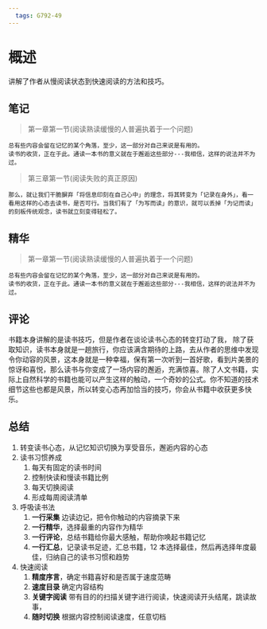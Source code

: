 ```yaml
---
  tags: G792-49
---
```


# 概述
讲解了作者从慢阅读状态到快速阅读的方法和技巧。

## 笔记

> 第一章第一节(阅读熟读缓慢的人普遍执着于一个问题)

```
总有些内容会留在记忆的某个角落，至少，这一部分对自己来说是有用的。
读书的收货，正在于此。通读一本书的意义就在于邂逅这些部分---我相信，这样的说法并不为过。
```

> 第三章第一节(阅读失败的真正原因)

```
那么，就让我们干脆摒弃「将信息印刻在自己心中」的理念，将其转变为「记录在身外」，看一看用这样的心态去读书，是否可行。当我们有了「为写而读」的意识，就可以丢掉「为记而读」的刻板传统观念，读书就立刻变得轻松了。
```


## 精华

> 第一章第一节(阅读熟读缓慢的人普遍执着于一个问题)

```
总有些内容会留在记忆的某个角落，至少，这一部分对自己来说是有用的。
读书的收货，正在于此。通读一本书的意义就在于邂逅这些部分---我相信，这样的说法并不为过。
```


## 评论
书籍本身讲解的是读书技巧，但是作者在谈论读书心态的转变打动了我，
除了获取知识，读书本身就是一趟旅行，你应该满含期待的上路，去从作者的思维中发现令你动容的风景，这本身就是一种幸福，保有第一次听到一首好歌，看到片美景的惊讶和喜悦，那么读书与你变成了一场内容的邂逅，充满惊喜。除了人文书籍，实际上自然科学的书籍也能可以产生这样的触动，一个奇妙的公式。你不知道的技术细节这些也都是风景，所以转变心态再加恰当的技巧，你会从书籍中收获更多快乐。

## 总结
1. 转变读书心态，从记忆知识切换为享受音乐，邂逅内容的心态
2. 读书习惯养成
   1. 每天有固定的读书时间
   2. 控制快读和慢读书籍比例
   3. 每天切换阅读
   4. 形成每周阅读清单
3. 呼吸读书法
   1. **一行采集** 边读边记，把令你触动的内容摘录下来
   2. **一行精华**，选择最重的内容作为精华
   3. **一行评论**，总结书籍给你最大感触，帮助你唤起书籍记忆
   4. **一行汇总**，记录读书足迹，汇总书籍，12 本选择最佳，然后再选择年度最佳，归纳自己的读书习惯和趋势
4. 快速阅读
   1. **精度序言**，确定书籍喜好和是否属于速度范畴
   2. **速度目录** 确定内容结构
   3. **关键字阅读** 带有目的的扫描关键字进行阅读，快速阅读开头结尾，跳读故事，
   4. **随时切换** 根据内容控制阅读速度，任意切档
